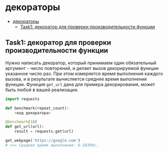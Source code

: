 # декораторы

- [декораторы](#декораторы)
  - [Task1: декоратор для проверки производительности функции](#task1-декоратор-для-проверки-производительности-функции)

## Task1: декоратор для проверки производительности функции

Нужно написать декоратор, который принимаем один обязательный аргумент - число повторений, и делает вызов декорируемой функции указанное число раз. При этом измеряется время выполнения каждого вызова, и в результате вычисляется среднее время выполнения функции. Функция `get_url` дана для примера декорирования, может быть любой в вашей реализации.

```python
import requests

def benchmark(repeat_count):
    <код декоратора>

@benchmark(10)
def get_url(url):
    result = requests.get(url)

get_webpage('https://google.com')
# >>> Среднее время выполнения: 0.50399с.
```
